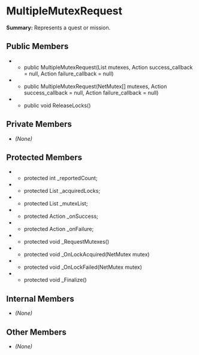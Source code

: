 # MultipleMutexRequest

**Summary:** Represents a quest or mission.

## Public Members
- - public MultipleMutexRequest(List<NetMutex> mutexes, Action<MultipleMutexRequest> success_callback = null, Action<MultipleMutexRequest> failure_callback = null)
- - public MultipleMutexRequest(NetMutex[] mutexes, Action<MultipleMutexRequest> success_callback = null, Action<MultipleMutexRequest> failure_callback = null)
- - public void ReleaseLocks()

## Private Members
- *(None)*

## Protected Members
- - protected int _reportedCount;
- - protected List<NetMutex> _acquiredLocks;
- - protected List<NetMutex> _mutexList;
- - protected Action<MultipleMutexRequest> _onSuccess;
- - protected Action<MultipleMutexRequest> _onFailure;
- - protected void _RequestMutexes()
- - protected void _OnLockAcquired(NetMutex mutex)
- - protected void _OnLockFailed(NetMutex mutex)
- - protected void _Finalize()

## Internal Members
- *(None)*

## Other Members
- *(None)*
